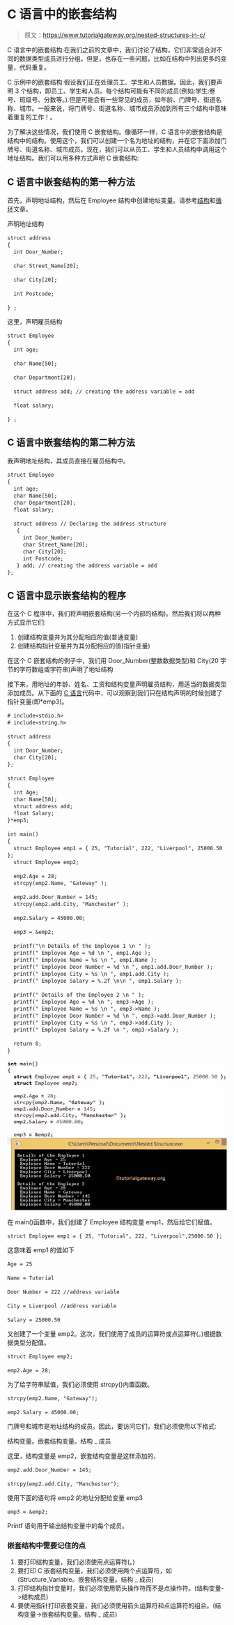 # C 语言中的嵌套结构

> 原文：<https://www.tutorialgateway.org/nested-structures-in-c/>

C 语言中的嵌套结构:在我们之前的文章中，我们讨论了结构，它们非常适合对不同的数据类型成员进行分组。但是，也存在一些问题，比如在结构中列出更多的变量，代码重复。

C 示例中的嵌套结构:假设我们正在处理员工、学生和人员数据。因此，我们要声明 3 个结构，即员工、学生和人员。每个结构可能有不同的成员(例如:学生:卷号、班级号、分数等。).但是可能会有一些常见的成员，如年龄、门牌号、街道名称、城市。一般来说，将门牌号、街道名称、城市成员添加到所有三个结构中意味着重复的工作！。

为了解决这些情况，我们使用 C 嵌套结构。像循环一样，C 语言中的嵌套结构是结构中的结构。使用这个，我们可以创建一个名为地址的结构，并在它下面添加门牌号、街道名称、城市成员。现在，我们可以从员工、学生和人员结构中调用这个地址结构。我们可以用多种方式声明 C 嵌套结构:

## C 语言中嵌套结构的第一种方法

首先，声明地址结构，然后在 Employee 结构中创建地址变量。请参考[结构](https://www.tutorialgateway.org/structures-in-c/)和[循环](https://www.tutorialgateway.org/for-loop-in-c-programming/)文章。

声明地址结构

```
struct address
{
  int Door_Number;

  char Street_Name[20];

  char City[20];

  int Postcode;

} ;

```

这里，声明雇员结构

```
struct Employee
{
  int age;

  char Name[50];

  char Department[20];

  struct address add; // creating the address variable = add

  float salary;

} ;
```

## C 语言中嵌套结构的第二种方法

我声明地址结构，其成员直接在雇员结构中。

```
struct Employee
{
  int age;
  char Name[50];
  char Department[20];
  float salary;

  struct address // Declaring the address structure
   {
     int Door_Number;
     char Street_Name[20];
     char City[20];
     int Postcode;
   } add; // creating the address variable = add
};
```

## C 语言中显示嵌套结构的程序

在这个 C 程序中，我们将声明嵌套结构(另一个内部的结构)。然后我们将以两种方式显示它们:

1.  创建结构变量并为其分配相应的值(普通变量)
2.  创建结构指针变量并为其分配相应的值(指针变量)

在这个 C 嵌套结构的例子中，我们用 Door_Number(整数数据类型)和 City(20 字节的字符数组或字符串)声明了地址结构

接下来，用地址的年龄、姓名、工资和结构变量声明雇员结构，用适当的数据类型添加成员。从下面的 [C 语言](https://www.tutorialgateway.org/c-programming/)代码中，可以观察到我们只在结构声明的时候创建了指针变量(即*emp3)。

```
# include<stdio.h>
# include<string.h>

struct address
{
  int Door_Number;
  char City[20];
};

struct Employee
{
  int Age;
  char Name[50];
  struct address add;
  float Salary;  
}*emp3;

int main() 
{
  struct Employee emp1 = { 25, "Tutorial", 222, "Liverpool", 25000.50 };
  struct Employee emp2;

  emp2.Age = 28;
  strcpy(emp2.Name, "Gateway" );

  emp2.add.Door_Number = 145;
  strcpy(emp2.add.City, "Manchester" );

  emp2.Salary = 45000.00; 

  emp3 = &emp2;

  printf("\n Details of the Employee 1 \n " );
  printf(" Employee Age = %d \n ", emp1.Age );
  printf(" Employee Name = %s \n ", emp1.Name );
  printf(" Employee Door Number = %d \n ", emp1.add.Door_Number );
  printf(" Employee City = %s \n ", emp1.add.City );
  printf(" Employee Salary = %.2f \n\n ", emp1.Salary );

  printf(" Details of the Employee 2 \n " );
  printf(" Employee Age = %d \n ", emp3->Age );
  printf(" Employee Name = %s \n ", emp3->Name );
  printf(" Employee Door Number = %d \n ", emp3->add.Door_Number );
  printf(" Employee City = %s \n ", emp3->add.City );
  printf(" Employee Salary = %.2f \n ", emp3->Salary );

  return 0;
}
```

![Nested Structures in C Programming](img/b58a58f1e356b8b253efde71c8aae795.png)

在 main()函数中，我们创建了 Employee 结构变量 emp1，然后给它们赋值。

```
struct Employee emp1 = { 25, "Tutorial", 222, "Liverpool",25000.50 };
```

这意味着 emp1 的值如下

```
Age = 25

Name = Tutorial

Door Number = 222 //address variable

City = Liverpool //address variable

Salary = 25000.50
```

又创建了一个变量 emp2。这次，我们使用了成员的运算符或点运算符(。)根据数据类型分配值。

```
struct Employee emp2;

emp2.Age = 28;
```

为了给字符串赋值，我们必须使用 strcpy()内置函数。

```
strcpy(emp2.Name, "Gateway");

emp2.Salary = 45000.00;
```

门牌号和城市是地址结构的成员。因此，要访问它们，我们必须使用以下格式:

结构变量。嵌套结构变量。结构 _ 成员

这里，结构变量是 emp2，嵌套结构变量是这样添加的，

```
emp2.add.Door_Number = 145;

strcpy(emp2.add.City, "Manchester");
```

使用下面的语句将 emp2 的地址分配给变量 emp3

```
emp3 = &emp2;
```

Printf 语句用于输出结构变量中的每个成员。

### 嵌套结构中需要记住的点

1.  要打印结构变量，我们必须使用点运算符(。)
2.  要打印 C 嵌套结构变量，我们必须使用两个点运算符，如(Structure_Variable。嵌套结构变量。结构 _ 成员)
3.  打印结构指针变量时，我们必须使用箭头操作符而不是点操作符。(结构变量->结构成员)
4.  要使用指针打印嵌套变量，我们必须使用箭头运算符和点运算符的组合。(结构变量->嵌套结构变量。结构 _ 成员)